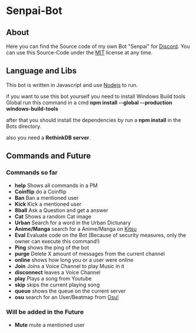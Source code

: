 # Senpai-Bot

## About
Here you can find the Source code of my own Bot "Senpai" for [Discord](https://discordapp.com/). You can use this Source-Code under the [MIT](https://en.wikipedia.org/wiki/MIT_License) license at any time.


## Language and Libs

This bot is written in Javascript and use [Nodejs](https://nodejs.org/en/) to run.

if you want to use this bot yourself you need to install Windows Build tools Global run this command in a cmd **npm install --global --production windows-build-tools**

after that you should install the dependencies by run a **npm install** in the Bots directory.

also you need a **RethinkDB server**.


## Commands and Future

### Commands so far

- **help** Shows all commands in a PM
- **Coinflip** do a Coinflip
- **Ban** Ban a mentioned user
- **Kick** Kick a mentioned user
- **8ball** Ask a Question and get a answer
- **Cat** Shows a random Cat image
- **Urban** Search for a word in the Urban Dictunary
- **Anime/Manga** search for a Anime/Manga on [Kitsu](https://kitsu.io/)
- **Eval** Evaluate code on the Bot (Because of security measures, only the owner can execute this command!)
- **Ping** shows the ping of the bot
- **purge** Delete X amount of messages from the current channel 
- **online** shows how long you or a user were online
- **Join** Joins a Voice Channel to play Music in it
- **disconnect** leaves a Voice Channel
- **play** Plays a song from Youtube
- **skip** skips the current playing song
- **queue** shows the queue on the current server
- **osu** search for an User/Beatmap from [Osu!](https://osu.ppy.sh/)


### Will be added in the Future

- **Mute** mute a mentioned user

